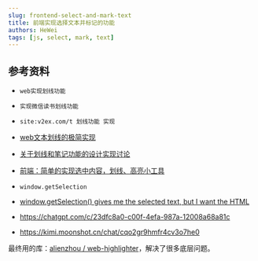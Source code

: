 ```yaml
---
slug: frontend-select-and-mark-text
title: 前端实现选择文本并标记的功能
authors: HeWei
tags: [js, select, mark, text]
---
```


## 参考资料

- `web实现划线功能`
- `实现微信读书划线功能`
- `site:v2ex.com/t 划线功能 实现`

- [web文本划线的极简实现](https://juejin.cn/post/6923889328313597959)
- [关于划线和笔记功能的设计实现讨论](https://fast.v2ex.com/t/822691)
- [前端：简单的实现选中内容，划线、高亮小工具](https://www.v2ex.com/t/898330)

- `window.getSelection`
- [window.getSelection() gives me the selected text, but I want the HTML](https://stackoverflow.com/questions/2139616/window-getselection-gives-me-the-selected-text-but-i-want-the-html)
- https://chatgpt.com/c/23dfc8a0-c00f-4efa-987a-12008a68a81c
- https://kimi.moonshot.cn/chat/cqo2gr9hmfr4cv3o7he0

最终用的库：[alienzhou / web-highlighter](https://github.com/alienzhou/web-highlighter)，解决了很多底层问题。
